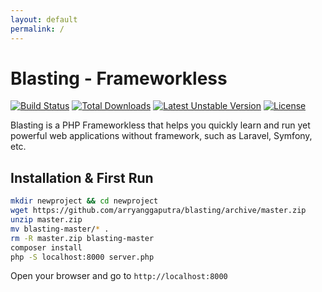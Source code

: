 ```yaml
---
layout: default
permalink: /
---
```


# Blasting - Frameworkless

[![Build Status](https://travis-ci.org/arryanggaputra/blasting.svg?branch=master)](https://travis-ci.org/arryanggaputra/blasting)
[![Total Downloads](https://poser.pugx.org/arryanggaputra/blasting/downloads)](https://packagist.org/packages/arryanggaputra/blasting)
[![Latest Unstable Version](https://poser.pugx.org/arryanggaputra/blasting/v/stable.svg)](https://packagist.org/packages/arryanggaputra/blasting)
[![License](https://poser.pugx.org/arryanggaputra/blasting/license.svg)](https://packagist.org/packages/arryanggaputra/blasting)

Blasting is a PHP Frameworkless that helps you quickly learn and run yet powerful web applications without framework, such as Laravel, Symfony, etc.

## Installation & First Run
```bash
mkdir newproject && cd newproject
wget https://github.com/arryanggaputra/blasting/archive/master.zip
unzip master.zip
mv blasting-master/* .
rm -R master.zip blasting-master
composer install
php -S localhost:8000 server.php
```

Open your browser and go to `http://localhost:8000`
